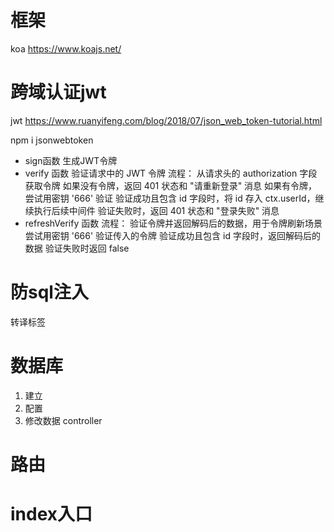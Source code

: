 # 框架
koa  https://www.koajs.net/


# 跨域认证jwt
jwt https://www.ruanyifeng.com/blog/2018/07/json_web_token-tutorial.html
 
npm i jsonwebtoken

- sign函数
生成JWT令牌
- verify 函数
验证请求中的 JWT 令牌
流程：
从请求头的 authorization 字段获取令牌
如果没有令牌，返回 401 状态和 "请重新登录" 消息
如果有令牌，尝试用密钥 '666' 验证
验证成功且包含 id 字段时，将 id 存入 ctx.userId，继续执行后续中间件
验证失败时，返回 401 状态和 "登录失败" 消息
- refreshVerify 函数
流程：
验证令牌并返回解码后的数据，用于令牌刷新场景
尝试用密钥 '666' 验证传入的令牌
验证成功且包含 id 字段时，返回解码后的数据
验证失败时返回 false

# 防sql注入
转译标签

# 数据库 
1. 建立
2. 配置
3. 修改数据 controller

# 路由

# index入口